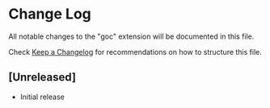 # Change Log

All notable changes to the "goc" extension will be documented in this file.

Check [Keep a Changelog](http://keepachangelog.com/) for recommendations on how to structure this file.

## [Unreleased]

- Initial release
